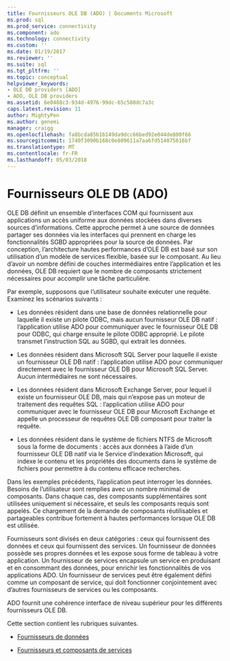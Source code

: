 ```yaml
---
title: Fournisseurs OLE DB (ADO) | Documents Microsoft
ms.prod: sql
ms.prod_service: connectivity
ms.component: ado
ms.technology: connectivity
ms.custom: ''
ms.date: 01/19/2017
ms.reviewer: ''
ms.suite: sql
ms.tgt_pltfrm: ''
ms.topic: conceptual
helpviewer_keywords:
- OLE DB providers [ADO]
- ADO, OLE DB providers
ms.assetid: 6e0488c3-934d-4976-99dc-65c580dc7a3c
caps.latest.revision: 11
author: MightyPen
ms.author: genemi
manager: craigg
ms.openlocfilehash: fa8bcda85b1b149da9dcc66bed92e044de800f66
ms.sourcegitcommit: 1740f3090b168c0e809611a7aa6fd514075616bf
ms.translationtype: MT
ms.contentlocale: fr-FR
ms.lasthandoff: 05/03/2018
---
```

# <a name="ole-db-providers-ado"></a>Fournisseurs OLE DB (ADO)
OLE DB définit un ensemble d’interfaces COM qui fournissent aux applications un accès uniforme aux données stockées dans diverses sources d’informations. Cette approche permet à une source de données partager ses données via les interfaces qui prennent en charge les fonctionnalités SGBD appropriées pour la source de données. Par conception, l’architecture hautes performances d’OLE DB est basé sur son utilisation d’un modèle de services flexible, basée sur le composant. Au lieu d’avoir un nombre défini de couches intermédiaires entre l’application et les données, OLE DB requiert que le nombre de composants strictement nécessaires pour accomplir une tâche particulière.  
  
 Par exemple, supposons que l’utilisateur souhaite exécuter une requête. Examinez les scénarios suivants :  
  
-   Les données résident dans une base de données relationnelle pour laquelle il existe un pilote ODBC, mais aucun fournisseur OLE DB natif : l’application utilise ADO pour communiquer avec le fournisseur OLE DB pour ODBC, qui charge ensuite le pilote ODBC approprié. Le pilote transmet l’instruction SQL au SGBD, qui extrait les données.  
  
-   Les données résident dans Microsoft SQL Server pour laquelle il existe un fournisseur OLE DB natif : l’application utilise ADO pour communiquer directement avec le fournisseur OLE DB pour Microsoft SQL Server. Aucun intermédiaires ne sont nécessaires.  
  
-   Les données résident dans Microsoft Exchange Server, pour lequel il existe un fournisseur OLE DB, mais qui n’expose pas un moteur de traitement des requêtes SQL : l’application utilise ADO pour communiquer avec le fournisseur OLE DB pour Microsoft Exchange et appelle un processeur de requêtes OLE DB composant pour traiter la requête.  
  
-   Les données résident dans le système de fichiers NTFS de Microsoft sous la forme de documents : accès aux données à l’aide d’un fournisseur OLE DB natif via le Service d’indexation Microsoft, qui indexe le contenu et les propriétés des documents dans le système de fichiers pour permettre à du contenu efficace recherches.  
  
 Dans les exemples précédents, l’application peut interroger les données. Besoins de l’utilisateur sont remplies avec un nombre minimal de composants. Dans chaque cas, des composants supplémentaires sont utilisées uniquement si nécessaire, et seuls les composants requis sont appelés. Ce chargement de la demande de composants réutilisables et partageables contribue fortement à hautes performances lorsque OLE DB est utilisée.  
  
 Fournisseurs sont divisés en deux catégories : ceux qui fournissent des données et ceux qui fournissent des services. Un fournisseur de données possède ses propres données et les expose sous forme de tableau à votre application. Un fournisseur de services encapsule un service en produisant et en consommant des données, pour enrichir les fonctionnalités de vos applications ADO. Un fournisseur de services peut être également défini comme un composant de service, qui doit fonctionner conjointement avec d’autres fournisseurs de services ou les composants.  
  
 ADO fournit une cohérence interface de niveau supérieur pour les différents fournisseurs OLE DB.  
  
 Cette section contient les rubriques suivantes.  
  
-   [Fournisseurs de données](../../../ado/guide/data/data-providers.md)  
  
-   [Fournisseurs et composants de services](../../../ado/guide/data/service-providers-and-components.md)

